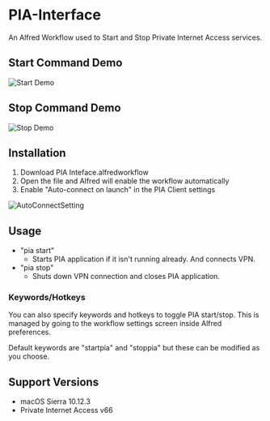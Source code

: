 # PIA-Interface
An Alfred Workflow used to Start and Stop Private Internet Access services.

## Start Command Demo

![Start Demo](https://zippy.gfycat.com/DeepCalculatingIaerismetalmark.gif)

## Stop Command Demo

![Stop Demo](https://zippy.gfycat.com/ChiefOffensiveIberianemeraldlizard.gif)

## Installation
1. Download PIA Inteface.alfredworkflow
2. Open the file and Alfred will enable the workflow automatically
3. Enable "Auto-connect on launch" in the PIA Client settings

![AutoConnectSetting](http://i.imgur.com/DQFWpza.png)

## Usage
- "pia start"
  - Starts PIA application if it isn't running already. And connects VPN.
- "pia stop"
  - Shuts down VPN connection and closes PIA application.

### Keywords/Hotkeys
You can also specify keywords and hotkeys to toggle PIA start/stop. This is managed by going to the workflow settings screen inside Alfred preferences.

Default keywords are "startpia" and "stoppia" but these can be modified as you choose.

## Support Versions
- macOS Sierra 10.12.3
- Private Internet Access v66
